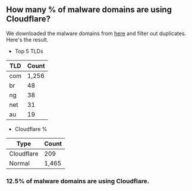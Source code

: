 ## How many % of malware domains are using Cloudflare?


We downloaded the malware domains from [here](https://urlhaus.abuse.ch) and filter out duplicates.
Here's the result.


[//]: # (start replacement)


- Top 5 TLDs

| TLD | Count |
| --- | --- |
| com | 1,256 |
| br | 48 |
| ng | 38 |
| net | 31 |
| au | 19 |


- Cloudflare %

| Type | Count |
| --- | --- |
| Cloudflare | 209 |
| Normal | 1,465 |


### 12.5% of malware domains are using Cloudflare.